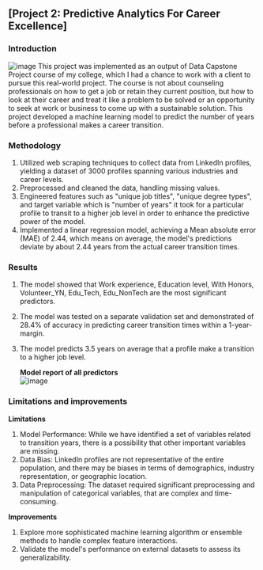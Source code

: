 ## [Project 2: Predictive Analytics For Career Excellence]
### Introduction
![image](https://github.com/1Gucci/An_Bui_portfolio/assets/58675665/256e8659-1a93-4652-9163-5931ba5e25b8)
This project was implemented as an output of Data Capstone Project course of my college, which I had a chance to work with a client to pursue this real-world project. The course is not about counseling professionals on how to get a job or retain they current position, but how to look at their career and treat it like a problem to be solved or an opportunity to seek at work or business to come up with a sustainable solution. This project developed a machine learning model to predict the number of years before a professional makes a career transition.

### Methodology
1. Utilized web scraping techniques to collect data from LinkedIn profiles, yielding a dataset of 3000 profiles spanning various industries and career levels.
2. Preprocessed and cleaned the data, handling missing values.
3. Engineered features such as "unique job titles", "unique degree types", and target variable which is "number of years" it took for a particular profile to transit to a higher job level in order to enhance the predictive power of the model.
4. Implemented a linear regression model, achieving a Mean absolute error (MAE) of 2.44, which means on average, the model's predictions deviate by about 2.44 years from the actual career transition times.

### Results
1. The model showed that Work experience, Education level, With Honors, Volunteer_YN, Edu_Tech, Edu_NonTech are the most significant predictors. 
2. The model was tested on a separate validation set and demonstrated of 28.4% of accuracy in predicting career transition times within a 1-year-margin.
3. The model predicts 3.5 years on average that a profile make a transition to a higher job level.

   **Model report of all predictors**   
![image](https://github.com/1Gucci/An_Bui_portfolio/assets/58675665/1bcbe654-365c-485d-b485-4b3bd2981eba)

### Limitations and improvements
**Limitations**
1. Model Performance: While we have identified a set of variables related to transition years, there is a possibility that other important variables are missing.
2. Data Bias: LinkedIn profiles are not representative of the entire population, and there may be biases in terms of demographics, industry representation, or geographic location.
3. Data Preprocessing: The dataset required significant preprocessing and manipulation of categorical variables, that are complex and time-consuming.

**Improvements**
1. Explore more sophisticated machine learning algorithm or ensemble methods to handle complex feature interactions.
2. Validate the model's performance on external datasets to assess its generalizability.
